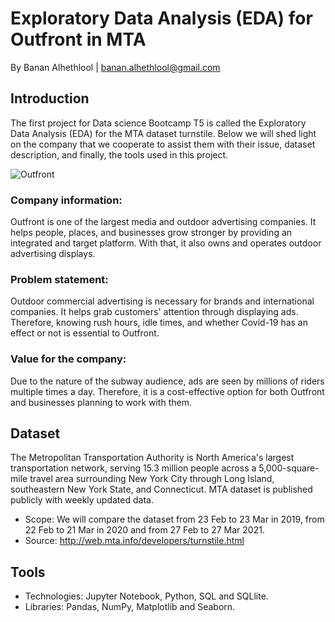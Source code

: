 # Exploratory Data Analysis (EDA) for Outfront in MTA
By Banan Alhethlool | banan.alhethlool@gmail.com

## Introduction

The first project for Data science Bootcamp T5 is called the Exploratory Data Analysis (EDA) for the MTA dataset turnstile. Below we will shed light on the company that we cooperate to assist them with their issue, dataset description, and finally, the tools used in this project.

![Outfront](https://user-images.githubusercontent.com/57495692/140868685-d974c1dd-0578-4f8e-a52e-602832787efe.jpg)


### Company information:
Outfront is one of the largest media and outdoor advertising companies. It helps people, places, and businesses grow stronger by providing an integrated and target platform. With that, it also owns and operates outdoor advertising displays.

### Problem statement:
Outdoor commercial advertising is necessary for brands and international companies. It helps grab customers' attention through displaying ads. Therefore, knowing rush hours, idle times, and whether Covid-19 has an effect or not is essential to Outfront.

### Value for the company:
Due to the nature of the subway audience, ads are seen by millions of riders multiple times a day. Therefore, it is a cost-effective option for both Outfront and businesses planning to work with them.

## Dataset

The Metropolitan Transportation Authority is North America's largest transportation network, serving 15.3 million people across a 5,000-square-mile travel area surrounding New York City through Long Island, southeastern New York State, and Connecticut. MTA dataset is published publicly with weekly updated data.

- Scope: We will compare the dataset from 23 Feb to 23 Mar in 2019, from 22 Feb to 21 Mar in 2020 and from 27 Feb to 27 Mar 2021.
- Source: http://web.mta.info/developers/turnstile.html

## Tools

- Technologies: Jupyter Notebook, Python, SQL and SQLlite.
- Libraries: Pandas, NumPy, Matplotlib and Seaborn.
